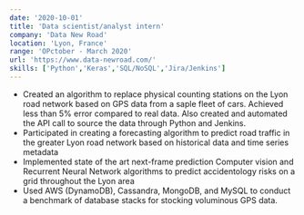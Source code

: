 ```yaml
---
date: '2020-10-01'
title: 'Data scientist/analyst intern'
company: 'Data New Road'
location: 'Lyon, France'
range: 'OPctober - March 2020'
url: 'https://www.data-newroad.com/'
skills: ['Python','Keras','SQL/NoSQL','Jira/Jenkins']
---
```


- Created an algorithm to replace physical counting stations on the Lyon road network based on GPS data from a saple fleet of cars. Achieved less than 5% error compared to real data. Also created and automated the API call to source the data through Python and Jenkins.
- Participated in creating a forecasting algorithm to predict road traffic in the greater Lyon road network based on historical data and time series metadata
- Implemented state of the art next-frame prediction Computer vision and Recurrent Neural Network algorithms to predict accidentology risks on a grid throughout the Lyon area
- Used AWS (DynamoDB), Cassandra, MongoDB, and MySQL to conduct a benchmark of database stacks for stocking voluminous GPS data.
